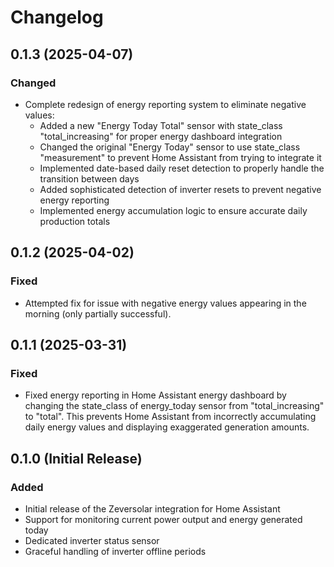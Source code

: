 # Changelog

## 0.1.3 (2025-04-07)

### Changed
- Complete redesign of energy reporting system to eliminate negative values:
  - Added a new "Energy Today Total" sensor with state_class "total_increasing" for proper energy dashboard integration
  - Changed the original "Energy Today" sensor to use state_class "measurement" to prevent Home Assistant from trying to integrate it
  - Implemented date-based daily reset detection to properly handle the transition between days
  - Added sophisticated detection of inverter resets to prevent negative energy reporting
  - Implemented energy accumulation logic to ensure accurate daily production totals

## 0.1.2 (2025-04-02)

### Fixed
- Attempted fix for issue with negative energy values appearing in the morning (only partially successful).

## 0.1.1 (2025-03-31)

### Fixed
- Fixed energy reporting in Home Assistant energy dashboard by changing the state_class of energy_today sensor from "total_increasing" to "total". This prevents Home Assistant from incorrectly accumulating daily energy values and displaying exaggerated generation amounts.

## 0.1.0 (Initial Release)

### Added
- Initial release of the Zeversolar integration for Home Assistant
- Support for monitoring current power output and energy generated today
- Dedicated inverter status sensor
- Graceful handling of inverter offline periods
